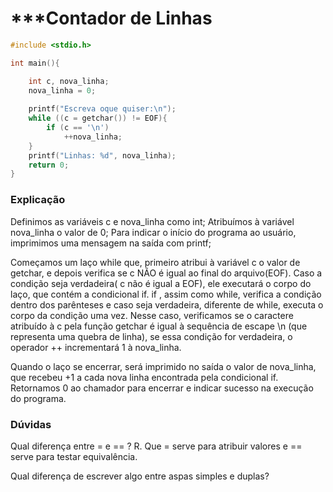 
# ***Contador de Linhas

```c
#include <stdio.h>

int main(){

    int c, nova_linha; 
    nova_linha = 0;
  
    printf("Escreva oque quiser:\n");
    while ((c = getchar()) != EOF){
        if (c == '\n')
            ++nova_linha;
    }
    printf("Linhas: %d", nova_linha);
    return 0;
}
```

### Explicação

Definimos as variáveis c e nova_linha como int;
Atribuímos à variável nova_linha o valor de 0;
Para indicar o início do programa ao usuário, imprimimos uma mensagem na saída com printf;

Começamos um laço while que, primeiro atribui à variável c o valor de getchar, e depois verifica se c NÃO é igual ao final do arquivo(EOF). Caso a condição seja verdadeira( c não é igual a EOF), ele executará o corpo do laço, que contém a condicional if. 
if , assim como while, verifica a condição dentro dos parênteses e caso seja verdadeira, diferente de while, executa o corpo da condição uma vez. Nesse caso, verificamos se o caractere atribuído à c pela função getchar é igual à sequência de escape \n (que representa uma quebra de linha), se essa condição for verdadeira, o operador ++ incrementará 1 à nova_linha.

Quando o laço se encerrar, será imprimido no saída o valor de nova_linha, que recebeu +1 a cada nova linha encontrada pela condicional if.
Retornamos 0 ao chamador para encerrar e indicar sucesso na execução do programa.

### Dúvidas

Qual diferença entre = e == ?
R. Que = serve para atribuir valores e == serve para testar equivalência.

Qual diferença de escrever algo entre aspas simples e duplas?